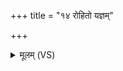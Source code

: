 +++
title = "१४ रोहितो यज्ञम्"

+++
<details><summary>मूलम् (VS)</summary>

रोहि॑तो य॒ज्ञं व्य᳡दधाद्वि॒श्वक॑र्मणे॒ तस्मा॒त्तेजां॒स्युप॑ मे॒मान्यागुः॑।  
वो॒चेयं॑ ते॒ नाभिं॒ भुव॑न॒स्याधि॑ म॒ज्मनि॑ ॥
</details>